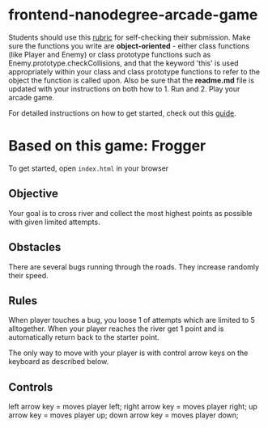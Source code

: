 frontend-nanodegree-arcade-game
===============================

Students should use this [rubric](https://review.udacity.com/#!/projects/2696458597/rubric) for self-checking their submission. Make sure the functions you write are **object-oriented** - either class functions (like Player and Enemy) or class prototype functions such as Enemy.prototype.checkCollisions, and that the keyword 'this' is used appropriately within your class and class prototype functions to refer to the object the function is called upon. Also be sure that the **readme.md** file is updated with your instructions on both how to 1. Run and 2. Play your arcade game.

For detailed instructions on how to get started, check out this [guide](https://docs.google.com/document/d/1v01aScPjSWCCWQLIpFqvg3-vXLH2e8_SZQKC8jNO0Dc/pub?embedded=true).


# Based on this game: Frogger

To get started, open `index.html` in your browser

## Objective

Your goal is to cross river and collect the most highest points as possible with given limited attempts.

## Obstacles

There are several bugs running through the roads. They increase randomly their speed.

## Rules

When player touches a bug, you loose 1 of attempts which are limited to 5 alltogether. When your player reaches the river get 1 point and is automatically return back to the starter point.

The only way to move with your player is with control arrow keys on the keyboard as described below.

## Controls

left arrow key = moves player left;
right arrow key = moves player right;
up arrow key = moves player up;
down arrow key = moves player down;
